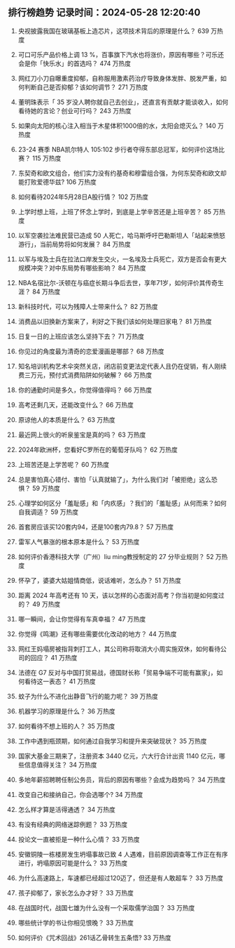 
## 排行榜趋势 记录时间：2024-05-28 12:20:40
  
  1. 央视披露我国在玻璃基板上造芯片，这项技术背后的原理是什么？ 639 万热度
    
  2. 可口可乐产品价格上调 13 %，百事旗下汽水也将涨价，原因有哪些？可乐还会是你「快乐水」的首选吗？ 474 万热度
    
  3. 网红刀小刀自曝重度抑郁，自称服用激素药治疗导致身体发胖、脱发严重，如何判断自己是否抑郁？该如何调节？ 271 万热度
    
  4. 董明珠表示「 35 岁没人聘你就自己去创业」，还直言有贡献才能谈收入，如何看待她的言论？创业可行吗？ 243 万热度
    
  5. 如果向太阳的核心注入相当于木星体积1000倍的水，太阳会熄灭么？ 140 万热度
    
  6. 23-24 赛季 NBA凯尔特人 105:102 步行者夺得东部总冠军，如何评价这场比赛？ 115 万热度
    
  7. 东契奇和欧文组合，他们实力没有约基奇和穆雷组合强，为何东契奇和欧文却能打败爱德华兹? 106 万热度
    
  8. 如何看待2024年5月28日A股行情？ 102 万热度
    
  9. 上学时想上班，上班了怀念上学时，到底是上学辛苦还是上班辛苦？ 85 万热度
    
  10. 以军空袭拉法难民营已造成 50 人死亡，哈马斯呼吁巴勒斯坦人「站起来愤怒游行」，当前局势将如何发展？ 84 万热度
    
  11. 以军与埃及士兵在拉法口岸发生交火，一名埃及士兵死亡，双方是否会有更大规模冲突？对中东局势有哪些影响？ 84 万热度
    
  12. NBA名宿比尔-沃顿在与癌症长期斗争后去世，享年71岁，如何评价其传奇生涯？ 84 万热度
    
  13. 新科技时代，可以为残障人士带来什么？ 82 万热度
    
  14. 消费品以旧换新方案来了，利好之下我们该如何处理旧家电？ 81 万热度
    
  15. 日复一日的上班应该怎么坚持下去？ 71 万热度
    
  16. 你见过的角度最为清奇的恋爱漫画是哪部？ 68 万热度
    
  17. 知名培训机构艺术伞突然关店，闭店前变更法定代表人且仍在促销，有人刚续费三万元，预付式消费陷阱如何破解？ 66 万热度
    
  18. 你的通勤时间是多久，你觉得值得吗？ 66 万热度
    
  19. 高考还剩几天，还能改变什么？ 66 万热度
    
  20. 原谅他人的本质是什么？ 63 万热度
    
  21. 最近网上很火的听泉鉴宝是真的吗？ 63 万热度
    
  22. 2024年欧洲杯，您看好C罗所在的葡萄牙队吗？ 62 万热度
    
  23. 上班苦还是上学苦呢？ 60 万热度
    
  24. 总是害怕真心错付、害怕「认真就输了」，为什么我们对「被拒绝」这么恐惧？ 59 万热度
    
  25. 心理学如何区分「羞耻感」和「内疚感」？我们的「羞耻感」从何而来？如何自我调适？ 59 万热度
    
  26. 首套房应该买120套内94，还是100套内79.8？ 57 万热度
    
  27. 雷军人气暴涨的根本原本是什么？ 53 万热度
    
  28. 如何评价香港科技大学（广州）liu ming教授制定的 27 分毕业规则？ 52 万热度
    
  29. 怀孕了，婆婆大姑姐情商低，说话难听，怎么办？ 51 万热度
    
  30. 距离 2024 年高考还有 10 天，该以怎样的心态面对高考？你当初是如何度过的？ 49 万热度
    
  31. 哪一瞬间，会让你觉得有车真幸福？ 47 万热度
    
  32. 你觉得《鸣潮》还有哪些需要优化改动的地方？ 44 万热度
    
  33. 网红王妈塌房被指背刺打工人，其公司称将取消大小周实施双休，如何看待公司的回应？ 41 万热度
    
  34. 法德在 G7 反对与中国打贸易战，德国财长称「贸易争端不可能有赢家」，如何看待这一表态？ 41 万热度
    
  35. 蚊子为什么不进化出静音飞行的能力呢？ 39 万热度
    
  36. 机器学习的原理是什么？ 36 万热度
    
  37. 如何看待不想上班的人？ 35 万热度
    
  38. 工作中遇到瓶颈期，如何通过自我学习和提升来突破现状？ 35 万热度
    
  39. 国家大基金三期来了，注册资本 3440 亿元，六大行合计出资 1140 亿元，哪些信息值得关注？ 34 万热度
    
  40. 多地年薪招聘聘任制公务员，背后的原因有哪些？会成为趋势吗？ 34 万热度
    
  41. 改变自己和接纳自己，你会选哪个? 34 万热度
    
  42. 怎么样才算是活得通透？ 34 万热度
    
  43. 有没有经典的网络迷踪例题？ 33 万热度
    
  44. 投论文一直被拒是一种什么心情？ 33 万热度
    
  45. 安徽铜陵一栋楼房发生坍塌事故已致 4 人遇难，目前原因调查等工作正在有序进行，坍塌原因可能是什么？ 33 万热度
    
  46. 为什么高速路上，车速都已经超过120迈了，但还是有人敢超车？ 33 万热度
    
  47. 孩子抑郁了，家长怎么办才好？ 33 万热度
    
  48. 在战国时代，战国七雄为什么没有一个采取儒学治国？ 33 万热度
    
  49. 哪些统计学的书让你相见恨晚？ 33 万热度
    
  50. 如何评价《咒术回战》261话乙骨转生五条悟? 33 万热度
    